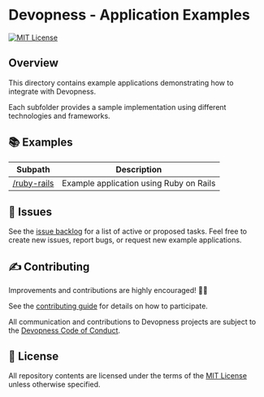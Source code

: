 # Devopness - Application Examples

[![MIT License](https://img.shields.io/badge/license-MIT-green.svg?style=flat-square)](https://github.com/devopness/devopness/blob/main/LICENSE)

## Overview

This directory contains example applications demonstrating how to integrate with Devopness.

Each subfolder provides a sample implementation using different technologies and frameworks.

## 📚 Examples

| Subpath                                | Description                                      |
|----------------------------------------|--------------------------------------------------|
| [/ruby-rails](ruby-rails/)             | Example application using Ruby on Rails         |

## 🙋 Issues

See the [issue backlog](https://github.com/devopness/devopness/issues) for a list of active or proposed tasks.
Feel free to create new issues, report bugs, or request new example applications.

## ✍️ Contributing

Improvements and contributions are highly encouraged! 🙏👊

See the [contributing guide](../../../CONTRIBUTING.md) for details on how to participate.

All communication and contributions to Devopness projects are subject to the [Devopness Code of Conduct](../../CODE_OF_CONDUCT.md).

## 📜 License

All repository contents are licensed under the terms of the [MIT License](../../LICENSE) unless otherwise specified.
